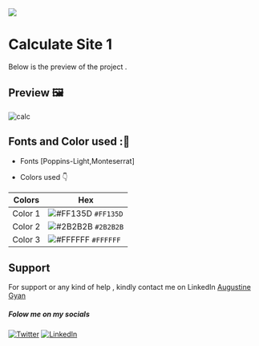 <img src="https://img.shields.io/badge/Landing%20Pages-Beginner%20Friendly-blue">

# Calculate Site 1
Below is the preview of the project .


## Preview :framed_picture:


![calc](https://user-images.githubusercontent.com/43218009/179418765-feca86f2-78fc-4fb9-a357-2406aa8d6103.PNG)

## Fonts and Color used ::art:
- Fonts [Poppins-Light,Monteserrat]
  
- Colors used :point_down:



| Colors             | Hex                                                                |
| ----------------- | ------------------------------------------------------------------ |
|  Color 1| ![#FF135D](https://via.placeholder.com/10/FF135D/FF135D.png) `#FF135D` |
|  Color 2| ![#2B2B2B](https://via.placeholder.com/10/2B2B2B/2B2B2B.png) `#2B2B2B` |
|  Color 3| ![#FFFFFF](https://via.placeholder.com/10/FFFFFF/FFFFFF.png) `#FFFFFF` |



## Support

For support or any kind of help , kindly contact me on LinkedIn [Augustine Gyan](https://www.linkedin.com/in/augustinegyan/) 

##### Folow me on my socials
<a href="https://www.twitter.com/AugustineGyan7" target="_blank"><img src="https://img.shields.io/badge/Twitter-%230077B5.svg?&style=flat-square&logo=twitter&logoColor=white" alt="Twitter"></a>
<a href="https://www.linkedin.com/in/augustinegyan/" target="_blank"><img src="https://img.shields.io/badge/LinkedIn-%230077B5.svg?&style=flat-square&logo=linkedin&logoColor=white" alt="LinkedIn"></a>

